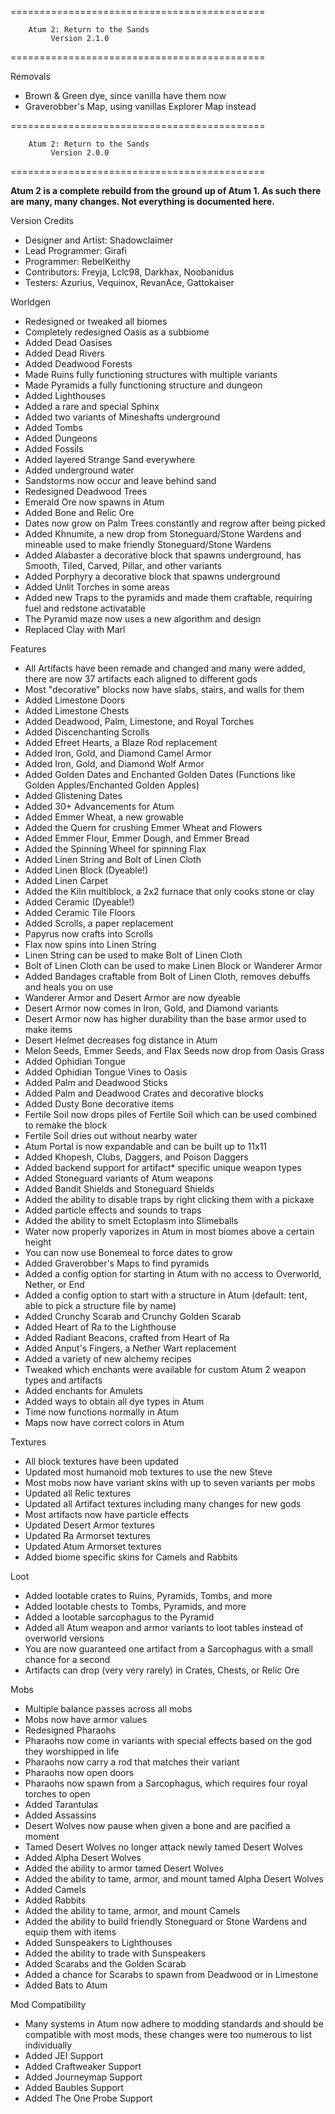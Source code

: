 ============================================

        Atum 2: Return to the Sands
		     Version 2.1.0
============================================

Removals
* Brown & Green dye, since vanilla have them now
* Graverobber's Map, using vanillas Explorer Map instead

============================================

        Atum 2: Return to the Sands
             Version 2.0.0
============================================

**Atum 2 is a complete rebuild from the ground up of Atum 1. As such there are many, many changes. Not everything is documented here.**

Version Credits
* Designer and Artist: Shadowclaimer
* Lead Programmer: Girafi
* Programmer: RebelKeithy
* Contributors: Freyja, Lclc98, Darkhax, Noobanidus
* Testers: Azurius, Vequinox, RevanAce, Gattokaiser

Worldgen
* Redesigned or tweaked all biomes
* Completely redesigned Oasis as a subbiome
* Added Dead Oasises
* Added Dead Rivers
* Added Deadwood Forests
* Made Ruins fully functioning structures with multiple variants
* Made Pyramids a fully functioning structure and dungeon
* Added Lighthouses 
* Added a rare and special Sphinx
* Added two variants of Mineshafts underground
* Added Tombs
* Added Dungeons
* Added Fossils
* Added layered Strange Sand everywhere
* Added underground water 
* Sandstorms now occur and leave behind sand
* Redesigned Deadwood Trees
* Emerald Ore now spawns in Atum
* Added Bone and Relic Ore
* Dates now grow on Palm Trees constantly and regrow after being picked
* Added Khnumite, a new drop from Stoneguard/Stone Wardens and mineable used to make friendly Stoneguard/Stone Wardens
* Added Alabaster a decorative block that spawns underground, has Smooth, Tiled, Carved, Pillar, and other variants
* Added Porphyry a decorative block that spawns underground
* Added Unlit Torches in some areas
* Added new Traps to the pyramids and made them craftable, requiring fuel and redstone activatable
* The Pyramid maze now uses a new algorithm and design
* Replaced Clay with Marl

Features
* All Artifacts have been remade and changed and many were added, there are now 37 artifacts each aligned to different gods
* Most "decorative" blocks now have slabs, stairs, and walls for them
* Added Limestone Doors
* Added Limestone Chests
* Added Deadwood, Palm, Limestone, and Royal Torches
* Added Discenchanting Scrolls
* Added Efreet Hearts, a Blaze Rod replacement
* Added Iron, Gold, and Diamond Camel Armor
* Added Iron, Gold, and Diamond Wolf Armor
* Added Golden Dates and Enchanted Golden Dates (Functions like Golden Apples/Enchanted Golden Apples)
* Added Glistening Dates
* Added 30+ Advancements for Atum
* Added Emmer Wheat, a new growable
* Added the Quern for crushing Emmer Wheat and Flowers
* Added Emmer Flour, Emmer Dough, and Emmer Bread
* Added the Spinning Wheel for spinning Flax
* Added Linen String and Bolt of Linen Cloth
* Added Linen Block (Dyeable!)
* Added Linen Carpet
* Added the Kiln multiblock, a 2x2 furnace that only cooks stone or clay
* Added Ceramic (Dyeable!)
* Added Ceramic Tile Floors
* Added Scrolls, a paper replacement
* Papyrus now crafts into Scrolls
* Flax now spins into Linen String
* Linen String can be used to make Bolt of Linen Cloth
* Bolt of Linen Cloth can be used to make Linen Block or Wanderer Armor
* Added Bandages craftable from Bolt of Linen Cloth, removes debuffs and heals you on use
* Wanderer Armor and Desert Armor are now dyeable
* Desert Armor now comes in Iron, Gold, and Diamond variants
* Desert Armor now has higher durability than the base armor used to make items
* Desert Helmet decreases fog distance in Atum
* Melon Seeds, Emmer Seeds, and Flax Seeds now drop from Oasis Grass
* Added Ophidian Tongue
* Added Ophidian Tongue Vines to Oasis
* Added Palm and Deadwood Sticks
* Added Palm and Deadwood Crates and decorative blocks
* Added Dusty Bone decorative items
* Fertile Soil now drops piles of Fertile Soil which can be used combined to remake the block
* Fertile Soil dries out without nearby water
* Atum Portal is now expandable and can be built up to 11x11
* Added Khopesh, Clubs, Daggers, and Poison Daggers
* Added backend support for artifact* specific unique weapon types
* Added Stoneguard variants of Atum weapons
* Added Bandit Shields and Stoneguard Shields
* Added the ability to disable traps by right clicking them with a pickaxe
* Added particle effects and sounds to traps
* Added the ability to smelt Ectoplasm into Slimeballs
* Water now properly vaporizes in Atum in most biomes above a certain height
* You can now use Bonemeal to force dates to grow
* Added Graverobber's Maps to find pyramids
* Added a config option for starting in Atum with no access to Overworld, Nether, or End
* Added a config option to start with a structure in Atum (default: tent, able to pick a structure file by name)
* Added Crunchy Scarab and Crunchy Golden Scarab
* Added Heart of Ra to the Lighthouse
* Added Radiant Beacons, crafted from Heart of Ra
* Added Anput's Fingers, a Nether Wart replacement
* Added a variety of new alchemy recipes
* Tweaked which enchants were available for custom Atum 2 weapon types and artifacts
* Added enchants for Amulets
* Added ways to obtain all dye types in Atum
* Time now functions normally in Atum
* Maps now have correct colors in Atum

Textures
* All block textures have been updated
* Updated most humanoid mob textures to use the new Steve
* Most mobs now have variant skins with up to seven variants per mobs
* Updated all Relic textures
* Updated all Artifact textures including many changes for new gods
* Most artifacts now have particle effects
* Updated Desert Armor textures
* Updated Ra Armorset textures
* Updated Atum Armorset textures
* Added biome specific skins for Camels and Rabbits

Loot
* Added lootable crates to Ruins, Pyramids, Tombs, and more
* Added lootable chests to Tombs, Pyramids, and more
* Added a lootable sarcophagus to the Pyramid
* Added all Atum weapon and armor variants to loot tables instead of overworld versions
* You are now guaranteed one artifact from a Sarcophagus with a small chance for a second
* Artifacts can drop (very very rarely) in Crates, Chests, or Relic Ore

Mobs
* Multiple balance passes across all mobs
* Mobs now have armor values
* Redesigned Pharaohs
* Pharaohs now come in variants with special effects based on the god they worshipped in life
* Pharaohs now carry a rod that matches their variant
* Pharaohs now open doors
* Pharaohs now spawn from a Sarcophagus, which requires four royal torches to open
* Added Tarantulas
* Added Assassins
* Desert Wolves now pause when given a bone and are pacified a moment
* Tamed Desert Wolves no longer attack newly tamed Desert Wolves
* Added Alpha Desert Wolves
* Added the ability to armor tamed Desert Wolves
* Added the ability to tame, armor, and mount tamed Alpha Desert Wolves
* Added Camels
* Added Rabbits
* Added the ability to tame, armor, and mount Camels
* Added the ability to build friendly Stoneguard or Stone Wardens and equip them with items
* Added Sunspeakers to Lighthouses
* Added the ability to trade with Sunspeakers
* Added Scarabs and the Golden Scarab
* Added a chance for Scarabs to spawn from Deadwood or in Limestone
* Added Bats to Atum

Mod Compatibility
* Many systems in Atum now adhere to modding standards and should be compatible with most mods, these changes were too numerous to list individually
* Added JEI Support
* Added Craftweaker Support
* Added Journeymap Support
* Added Baubles Support
* Added The One Probe Support